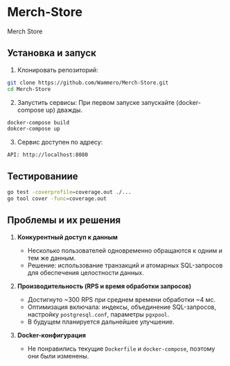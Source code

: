 # Merch-Store
Merch Store

## Установка и запуск

1. Клонировать репозиторий:
```bash
git clone https://github.com/Wammero/Merch-Store.git
cd Merch-Store
```
2. Запустить сервисы:
При первом запуске запускайте (docker-compose up) дважды. 
```bash
docker-compose build
dokcer-compose up
```  

3. Сервис доступен по адресу:
```
API: http://localhost:8080
```

## Тестированиие

```bash
go test -coverprofile=coverage.out ./...
go tool cover -func=coverage.out
```


## Проблемы и их решения  

1. **Конкурентный доступ к данным**  
   - Несколько пользователей одновременно обращаются к одним и тем же данным.  
   - Решение: использование транзакций и атомарных SQL-запросов для обеспечения целостности данных.  

2. **Производительность (RPS и время обработки запросов)**  
   - Достигнуто ~300 RPS при среднем времени обработки ~4 мс.  
   - Оптимизация включала: индексы, объединение SQL-запросов, настройку `postgresql.conf`, параметры `pgxpool`.  
   - В будущем планируется дальнейшее улучшение.  

3. **Docker-конфигурация**  
   - Не понравились текущие `Dockerfile` и `docker-compose`, поэтому они были изменены.
